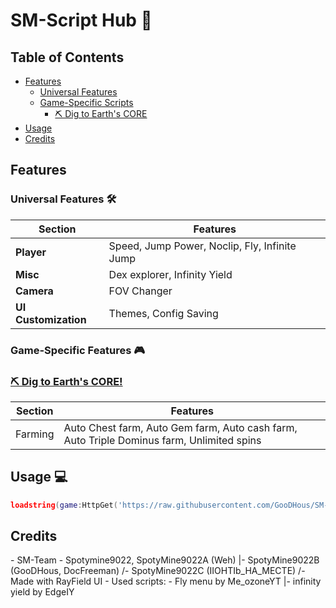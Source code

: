# SM-Script Hub 🌟

## Table of Contents
- [Features](#features)
  - [Universal Features](#universal-features-)
  - [Game-Specific Scripts](#game-specific-features-)
    - [⛏️ Dig to Earth's CORE](#%EF%B8%8F-dig-to-earths-core)
- [Usage](#usage-)
- [Credits](#credits)

## Features

### Universal Features 🛠
| Section | Features |
|---------|----------|
| **Player** | Speed, Jump Power, Noclip, Fly, Infinite Jump |
| **Misc** | Dex explorer, Infinity Yield |
| **Camera** | FOV Changer |
| **UI Customization** | Themes, Config Saving |

### Game-Specific Features 🎮

### [⛏️ Dig to Earth's CORE!](https://www.roblox.com/games/81440632616906/Dig-to-Earths-CORE)
| Section | Features |
|---------|----------|
| Farming | Auto Chest farm, Auto Gem farm, Auto cash farm, Auto Triple Dominus farm, Unlimited spins |

## Usage 💻
```lua
loadstring(game:HttpGet('https://raw.githubusercontent.com/GooDHous/SM-Script-hub/main/loader.lua'))()
```

## Credits
\- SM-Team
  \- Spotymine9022, SpotyMine9022A (Weh)
   |- SpotyMine9022B (GooDHous, DocFreeman)
  /- SpotyMine9022C (IIOHTIb_HA_MECTE)
/- Made with RayField UI
\- Used scripts:
  \- Fly menu by Me_ozoneYT
  |- infinity yield by EdgeIY
